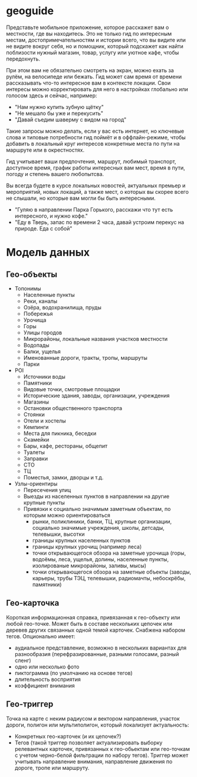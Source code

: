 # geoguide

Представьте мобильное приложение, которое расскажет вам о местности, где вы находитесь.
Это не только гид по интересным местам, достопримечательностям и истории всего, 
что вы видите или не видите вокруг себя, но и помощник, 
который подскажет как найти поблизости нужный магазин, товар, услугу или уютное кафе, чтобы передохнуть.

При этом вам не обязательно смотреть на экран, можно ехать за рулём, на велосипеде или бежать.
Гид может сам время от времени рассказывать что-то интересное вам в контексте локации. 
Свои интересы можно корректировать для него в настройках глобально или голосом здесь и сейчас, например: 

- "Нам нужно купить зубную щётку"
- "Не мешало бы уже и перекусить"
- "Давай съедим шаверму с видом на город"

Такие запросы можно делать, если у вас есть интернет, но ключевые слова и типовые потребности гид поймёт и в оффлайн-режиме,
чтобы добавить в локальный круг интересов конкретные места по пути на маршруте или в окрестностях.

Гид учитывает ваши предпочтения, маршрут, любимый транспорт, доступное время, график работы интересных вам мест, время в пути, погоду и степень вашего любопытсва.

Вы всегда будете в курсе локальных новостей, актуальных премьер и мероприятий, новых локаций, 
а также мест, о которых вы скорее всего не слышали, но которые вам могли бы быть интересными.

- "Гуляю в направлении Парка Горького, расскажи что тут есть интересного, и нужно кофе."
- "Еду в Тверь, запас по времени 2 часа, давай устроим перекус на природе. Еда с собой"


# Модель данных

## Гео-объекты
- Топонимы
  - Населенные пункты
  - Реки, каналы
  - Озёра, водохранилища, пруды
  - Побережья
  - Урочища
  - Горы
  - Улицы городов
  - Микрорайоны, локальные названия участков местности
  - Водопады
  - Балки, ущелья
  - Именованные дороги, тракты, тропы, маршруты
  - Парки
- POI
  - Источники воды
  - Памятники
  - Видовые точки, смотровые площадки
  - Исторические здания, заводы, организации, учреждения
  - Магазины
  - Остановки общественного транспорта
  - Стоянки
  - Отели и хостелы
  - Кемпинги
  - Места для пикника, беседки
  - Скамейки
  - Бары, кафе, рестораны, общепит
  - Туалеты
  - Заправки
  - СТО
  - ТЦ
  - Поместья, замки, дворцы и т.д.
- Узлы-ориентиры
  - Пересечения улиц
  - Выезды из населенных пунктов в направлении на другие крупные пункты
  - Привязки к социально значимым заметным объектам, по которым можно ориентироваться
    - рынки, поликлиники, банки, ТЦ, крупные организации, социально значимые учреждения, школы, детсады, телевышки, высотки
    - границы крупных населенных пунктов 
    - границы крупных урочищ (например леса)
    - точки открывающегося обзора на заметные урочища (горы, водоёмы, леса, ущелья, долины, населенные пункты, изолированые микрорайоны, заливы, мысы)
    - точки открывающегося обзора на заметные объекты (заводы, карьеры, трубы ТЭЦ, телевышки, радиомачты, небоскрёбы, памятники)

## Гео-карточка

Короткая информационная справка, привязанная к гео-объекту или любой гео-точке.
Может быть в составе нескольких цепочек или деревев других связанных одной темой карточек.
Снабжена набором тегов.
Опционально имеет:
- аудиальное представление, возможно в нескольких вариантах для разнообразия (перефразированные, разными голосами, разный сленг) 
- одно или несколько фото
- пиктограмма (по умолчанию на основе тегов)
- длительность восприятия
- коэффициент внимания

## Гео-триггер

Точка на карте с неким радиусом и вектором направления, участок дороги, полигон или мультиполигон, который локализует актуальность:
  - Конкретных гео-карточек (и их цепочек?)
  - Тегов (такой триггер позволяет актуализировать выборку релевантных карточек, привязанных к гео-обьектам или гео-точкам с учетом черно-белой фильтрации по набору тегов).
Триггер может учитывать направление внимания, направление движения по дороге, тропе или маршруту.

